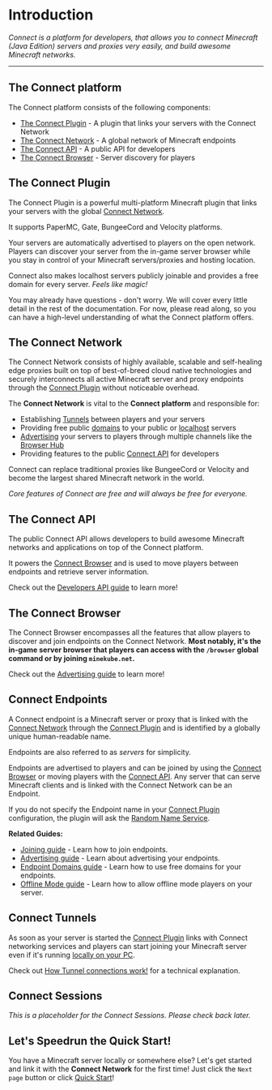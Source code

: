 # Introduction

_Connect is a platform for developers, that allows you to
connect Minecraft (Java Edition) servers and proxies very easily, and
build awesome Minecraft networks._

---

## The Connect platform

The Connect platform consists of the following components:

- [The Connect Plugin](#the-connect-plugin) - A plugin that links your servers with the Connect Network
- [The Connect Network](#the-connect-network) - A global network of Minecraft endpoints
- [The Connect API](#the-connect-api) - A public API for developers
- [The Connect Browser](#the-connect-browser) - Server discovery for players

## The Connect Plugin

The Connect Plugin is a powerful multi-platform Minecraft plugin that links
your servers with the global [Connect Network](#the-connect-network).

It supports PaperMC, Gate, BungeeCord and Velocity platforms.

Your servers are automatically advertised to players on the open network.
Players can discover your server from the in-game server browser while you
stay in control of your Minecraft servers/proxies and hosting location.

Connect also makes localhost servers publicly joinable and provides a
free domain for every server. _Feels like magic!_

You may already have questions - don't worry. We will cover every little detail in the rest of the documentation.
For now, please read along, so you can have a high-level understanding of what the Connect platform offers.

## The Connect Network

The Connect Network consists of highly available, scalable and self-healing edge proxies
built on top of best-of-breed cloud native technologies and securely interconnects all active
Minecraft server and proxy endpoints through the [Connect Plugin](#the-connect-plugin)
without noticeable overhead.

The **Connect Network** is vital to the **Connect platform** and responsible for:

- Establishing [Tunnels](/guide/tunnels) between players and your servers
- Providing free public [domains](/guide/domains) to your public or [localhost](/guide/localhost) servers
- [Advertising](/guide/advertising) your servers to players through multiple channels like the [Browser Hub](/guide/advertising#browser-hub)
- Providing features to the public [Connect API](/guide/api/) for developers

Connect can replace traditional proxies like BungeeCord or Velocity and
become the largest shared Minecraft network in the world.

_Core features of Connect are free and will always be free for everyone._

## The Connect API

The public Connect API allows developers to build awesome
Minecraft networks and applications on top of the Connect platform.

It powers the [Connect Browser](#the-connect-browser) and is used
to move players between endpoints and retrieve server information.

Check out the [Developers API guide](/guide/api/) to learn more!

## The Connect Browser

The Connect Browser encompasses all the features that allow players to discover
and join endpoints on the Connect Network. **Most notably, it's the in-game server
browser that players can access with the `/browser` global command or by joining `minekube.net`.**

Check out the [Advertising guide](/guide/advertising) to learn more!

## Connect Endpoints

A Connect endpoint is a Minecraft server or proxy that is linked with the [Connect Network](#the-connect-network)
through the [Connect Plugin](#the-connect-plugin) and is identified by a globally unique human-readable name.

Endpoints are also referred to as _servers_ for simplicity.

Endpoints are advertised to players and can be joined
by using the [Connect Browser](#the-connect-browser) or moving players with the [Connect API](#the-connect-api).
Any server that can serve Minecraft clients and is linked with the Connect Network can be an Endpoint.

If you do not specify the Endpoint name in your [Connect Plugin](#the-connect-plugin) configuration,
the plugin will ask the [Random Name Service](https://randomname.minekube.net/).

**Related Guides:**
- [Joining guide](/guide/joining) - Learn how to join endpoints.
- [Advertising guide](/guide/advertising) - Learn about advertising your endpoints.
- [Endpoint Domains guide](/guide/domains) - Learn how to use free domains for your endpoints.
- [Offline Mode guide](/guide/offline-mode) - Learn how to allow offline mode players on your server.


## Connect Tunnels

As soon as your server is started the [Connect Plugin](/guide/#the-connect-plugin) links with
Connect networking services and players can start joining your Minecraft server even if it's running
[locally on your PC](/guide/localhost).

Check out [How Tunnel connections work!](/guide/tunnels) for a technical explanation.

## Connect Sessions

_This is a placeholder for the Connect Sessions. Please check back later._

[//]: # (- TODO document player sessions & endpoint sessions)

## Let's Speedrun the Quick Start!

You have a Minecraft server locally or somewhere else?
Let's get started and link it with the **Connect Network** for the first time!
Just click the `Next page` button or click [Quick Start](quick-start)!
